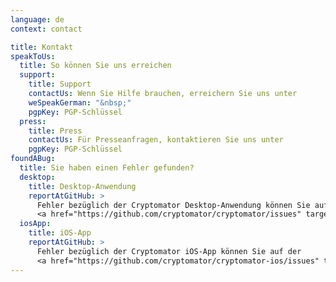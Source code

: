 ```yaml
---
language: de
context: contact

title: Kontakt
speakToUs:
  title: So können Sie uns erreichen
  support:
    title: Support
    contactUs: Wenn Sie Hilfe brauchen, erreichern Sie uns unter
    weSpeakGerman: "&nbsp;"
    pgpKey: PGP-Schlüssel
  press:
    title: Press
    contactUs: Für Presseanfragen, kontaktieren Sie uns unter
    pgpKey: PGP-Schlüssel
foundABug:
  title: Sie haben einen Fehler gefunden?
  desktop:
    title: Desktop-Anwendung
    reportAtGitHub: >
      Fehler bezüglich der Cryptomator Desktop-Anwendung können Sie auf der
      <a href="https://github.com/cryptomator/cryptomator/issues" target="_blank">Cryptomator Fehlerliste</a> melden.
  iosApp:
    title: iOS-App
    reportAtGitHub: >
      Fehler bezüglich der Cryptomator iOS-App können Sie auf der
      <a href="https://github.com/cryptomator/cryptomator-ios/issues" target="_blank">Cryptomator iOS Fehlerliste</a> melden.
---
```

